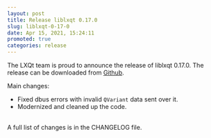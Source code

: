 ```yaml
---
layout: post
title: Release liblxqt 0.17.0
slug: liblxqt-0-17-0
date: Apr 15, 2021, 15:24:11
promoted: true
categories: release
---
```

The LXQt team is proud to announce the release of liblxqt 0.17.0.
The release can be downloaded from [Github](https://github.com/lxqt/liblxqt/releases).

Main changes:


 * Fixed dbus errors with invalid `QVariant` data sent over it.
 * Modernized and cleaned up the code.

<br/>
A full list of changes is in the CHANGELOG file.
<br/>
